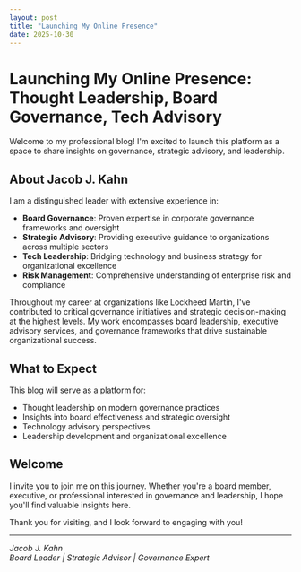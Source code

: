 ```yaml
---
layout: post
title: "Launching My Online Presence"
date: 2025-10-30
---
```


# Launching My Online Presence: Thought Leadership, Board Governance, Tech Advisory

Welcome to my professional blog! I'm excited to launch this platform as a space to share insights on governance, strategic advisory, and leadership.

## About Jacob J. Kahn

I am a distinguished leader with extensive experience in:

- **Board Governance**: Proven expertise in corporate governance frameworks and oversight
- **Strategic Advisory**: Providing executive guidance to organizations across multiple sectors
- **Tech Leadership**: Bridging technology and business strategy for organizational excellence
- **Risk Management**: Comprehensive understanding of enterprise risk and compliance

Throughout my career at organizations like Lockheed Martin, I've contributed to critical governance initiatives and strategic decision-making at the highest levels. My work encompasses board leadership, executive advisory services, and governance frameworks that drive sustainable organizational success.

## What to Expect

This blog will serve as a platform for:

- Thought leadership on modern governance practices
- Insights into board effectiveness and strategic oversight
- Technology advisory perspectives
- Leadership development and organizational excellence

## Welcome

I invite you to join me on this journey. Whether you're a board member, executive, or professional interested in governance and leadership, I hope you'll find valuable insights here.

Thank you for visiting, and I look forward to engaging with you!

---

*Jacob J. Kahn*  
*Board Leader | Strategic Advisor | Governance Expert*

